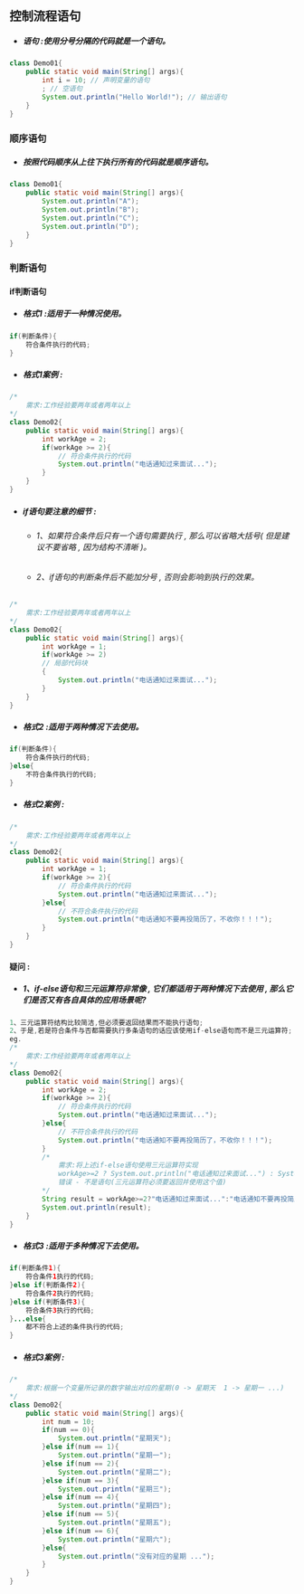 ## 控制流程语句

* ##### 语句 :使用分号分隔的代码就是一个语句。

```java
class Demo01{
    public static void main(String[] args){
        int i = 10; // 声明变量的语句
        ; // 空语句
        System.out.println("Hello World!"); // 输出语句
    }
}
```

### 顺序语句

* ##### 按照代码顺序从上往下执行所有的代码就是顺序语句。

```java
class Demo01{
    public static void main(String[] args){
        System.out.println("A");
        System.out.println("B");
        System.out.println("C");
        System.out.println("D");
    }
}
```

### 判断语句

#### if判断语句

* ##### 格式1 :适用于一种情况使用。

```java
if(判断条件){
    符合条件执行的代码;
}
```

* ##### 格式1案例 :

```java
/*
    需求:工作经验要两年或者两年以上
*/
class Demo02{
    public static void main(String[] args){
        int workAge = 2;
        if(workAge >= 2){
            // 符合条件执行的代码
            System.out.println("电话通知过来面试...");
        }
    }
}
```

* ##### if语句要注意的细节 :

  * ###### 1、如果符合条件后只有一个语句需要执行 , 那么可以省略大括号\( 但是建议不要省略 , 因为结构不清晰 \)。
  * ###### 2、if语句的判断条件后不能加分号 , 否则会影响到执行的效果。

```java
/*
    需求:工作经验要两年或者两年以上
*/
class Demo02{
    public static void main(String[] args){
        int workAge = 1;
        if(workAge >= 2)
        // 局部代码块
        {
            System.out.println("电话通知过来面试...");
        }
    }
}
```

* ##### 格式2 :适用于两种情况下去使用。

```java
if(判断条件){
    符合条件执行的代码;
}else{
    不符合条件执行的代码;
}
```

* ##### 格式2案例 :

```java
/*
    需求:工作经验要两年或者两年以上
*/
class Demo02{
    public static void main(String[] args){
        int workAge = 1;
        if(workAge >= 2){
            // 符合条件执行的代码
            System.out.println("电话通知过来面试...");
        }else{
            // 不符合条件执行的代码
            System.out.println("电话通知不要再投简历了，不收你！！！");
        }
    }
}
```

#### 疑问 :

* ##### 1、if-else语句和三元运算符非常像 , 它们都适用于两种情况下去使用 , 那么它们是否又有各自具体的应用场景呢?

```java
1、三元运算符结构比较简洁,但必须要返回结果而不能执行语句;
2、于是,若是符合条件与否都需要执行多条语句的话应该使用if-else语句而不是三元运算符;
eg.
/*
    需求:工作经验要两年或者两年以上
*/
class Demo02{
    public static void main(String[] args){
        int workAge = 2;
        if(workAge >= 2){
            // 符合条件执行的代码
            System.out.println("电话通知过来面试...");
        }else{
            // 不符合条件执行的代码
            System.out.println("电话通知不要再投简历了，不收你！！！");
        }
        /*
            需求:将上述if-else语句使用三元运算符实现
            workAge>=2 ? System.out.println("电话通知过来面试...") : System.out.println("电话通知不要再投简历了，不收你！！！");
            错误 - 不是语句(三元运算符必须要返回并使用这个值)
        */
        String result = workAge>=2?"电话通知过来面试...":"电话通知不要再投简历了，不收你！！！";
        System.out.println(result);
    }
}
```

* ##### 格式3 :适用于多种情况下去使用。

```java
if(判断条件1){
    符合条件1执行的代码;
}else if(判断条件2){
    符合条件2执行的代码;
}else if(判断条件3){
    符合条件3执行的代码;
}...else{
    都不符合上述的条件执行的代码;
}
```

* ##### 格式3案例 :

```java
/*
	需求:根据一个变量所记录的数字输出对应的星期(0 -> 星期天  1 -> 星期一 ...)
*/
class Demo02{
	public static void main(String[] args){
		int num = 10;
		if(num == 0){
			System.out.println("星期天");
		}else if(num == 1){
			System.out.println("星期一");
		}else if(num == 2){
			System.out.println("星期二");
		}else if(num == 3){
			System.out.println("星期三");
		}else if(num == 4){
			System.out.println("星期四");
		}else if(num == 5){
			System.out.println("星期五");
		}else if(num == 6){
			System.out.println("星期六");
		}else{
			System.out.println("没有对应的星期 ...");
		}
	}
}
```



